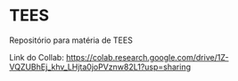 # TEES
Repositório para matéria de TEES

Link do Collab:
https://colab.research.google.com/drive/1Z-VQZUBhEj_khv_LHjta0joPVznw82L1?usp=sharing 
